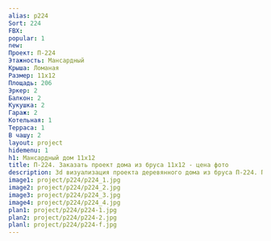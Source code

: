 ```yaml
---
alias: p224
Sort: 224
FBX: 
popular: 1
new: 
Проект: П-224
Этажность: Мансардный
Крыша: Ломаная
Размер: 11х12
Площадь: 206
Эркер: 2
Балкон: 2
Кукушка: 2
Гараж: 2
Котельная: 1
Терраса: 1
В чашу: 2
layout: project
hidemenu: 1
h1: Мансардный дом 11х12
title: П-224. Заказать проект дома из бруса 11х12 - цена фото
description: 3d визуализация проекта деревянного дома из бруса П-224. Площадь 206 м2, размер 11х12. Вы можете внести любые изменения в проект.
image1: project/p224/p224_1.jpg
image2: project/p224/p224_2.jpg
image3: project/p224/p224_3.jpg
image4: project/p224/p224_4.jpg
plan1: project/p224/p224-1.jpg
plan2: project/p224/p224-2.jpg
planl: project/p224/p224-f.jpg
---
```


